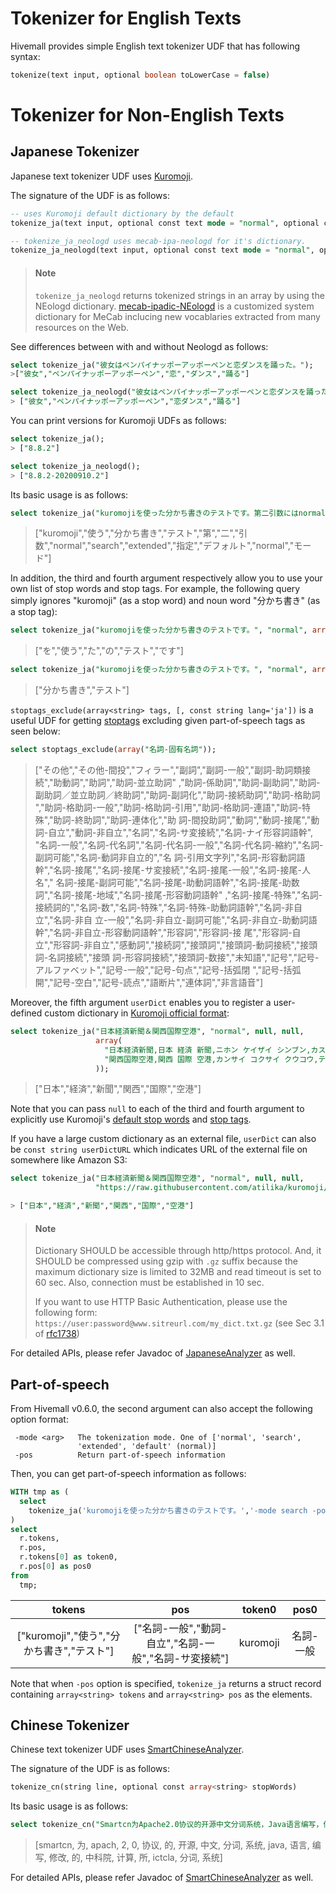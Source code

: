 <!--
  Licensed to the Apache Software Foundation (ASF) under one
  or more contributor license agreements.  See the NOTICE file
  distributed with this work for additional information
  regarding copyright ownership.  The ASF licenses this file
  to you under the Apache License, Version 2.0 (the
  "License"); you may not use this file except in compliance
  with the License.  You may obtain a copy of the License at

    http://www.apache.org/licenses/LICENSE-2.0

  Unless required by applicable law or agreed to in writing,
  software distributed under the License is distributed on an
  "AS IS" BASIS, WITHOUT WARRANTIES OR CONDITIONS OF ANY
  KIND, either express or implied.  See the License for the
  specific language governing permissions and limitations
  under the License.
-->

<!-- toc -->

# Tokenizer for English Texts

Hivemall provides simple English text tokenizer UDF that has following syntax:
```sql
tokenize(text input, optional boolean toLowerCase = false)
```

# Tokenizer for Non-English Texts

## Japanese Tokenizer

Japanese text tokenizer UDF uses [Kuromoji](https://github.com/atilika/kuromoji). 

The signature of the UDF is as follows:

```sql
-- uses Kuromoji default dictionary by the default
tokenize_ja(text input, optional const text mode = "normal", optional const array<string> stopWords, const array<string> stopTags, const array<string> userDict)

-- tokenize_ja_neologd uses mecab-ipa-neologd for it's dictionary.
tokenize_ja_neologd(text input, optional const text mode = "normal", optional const array<string> stopWords, const array<string> stopTags, const array<string> userDict)
```

> #### Note
> `tokenize_ja_neologd` returns tokenized strings in an array by using the NEologd dictionary. [mecab-ipadic-NEologd](https://github.com/neologd/mecab-ipadic-neologd) is a customized system dictionary for MeCab inclucing new vocablaries extracted from many resources on the Web. 

See differences between with and without Neologd as follows:

```sql
select tokenize_ja("彼女はペンパイナッポーアッポーペンと恋ダンスを踊った。");
>["彼女","ペンパイナッポーアッポーペン","恋","ダンス","踊る"]

select tokenize_ja_neologd("彼女はペンパイナッポーアッポーペンと恋ダンスを踊った。");
> ["彼女","ペンパイナッポーアッポーペン","恋ダンス","踊る"]
```

You can print versions for Kuromoji UDFs as follows:

```sql
select tokenize_ja();
> ["8.8.2"]

select tokenize_ja_neologd();
> ["8.8.2-20200910.2"]
```

Its basic usage is as follows:

```sql
select tokenize_ja("kuromojiを使った分かち書きのテストです。第二引数にはnormal/search/extendedを指定できます。デフォルトではnormalモードです。");
```

> ["kuromoji","使う","分かち書き","テスト","第","二","引数","normal","search","extended","指定","デフォルト","normal","モード"]

In addition, the third and fourth argument respectively allow you to use your own list of stop words and stop tags. For example, the following query simply ignores "kuromoji" (as a stop word) and noun word "分かち書き" (as a stop tag):

```sql
select tokenize_ja("kuromojiを使った分かち書きのテストです。", "normal", array("kuromoji"), array("名詞-一般"));
```

> ["を","使う","た","の","テスト","です"]

```sql
select tokenize_ja("kuromojiを使った分かち書きのテストです。", "normal", array("kuromoji"), stoptags_exclude(array("名詞")));
```
> ["分かち書き","テスト"]

`stoptags_exclude(array<string> tags, [, const string lang='ja'])` is a useful UDF for getting [stoptags](https://github.com/apache/lucene-solr/blob/master/lucene/analysis/kuromoji/src/resources/org/apache/lucene/analysis/ja/stoptags.txt) excluding given part-of-speech tags as seen below:

```sql
select stoptags_exclude(array("名詞-固有名詞"));
```

> ["その他","その他-間投","フィラー","副詞","副詞-一般","副詞-助詞類接続","助動詞","助詞","助詞-並立助詞"
,"助詞-係助詞","助詞-副助詞","助詞-副助詞／並立助詞／終助詞","助詞-副詞化","助詞-接続助詞","助詞-格助詞
","助詞-格助詞-一般","助詞-格助詞-引用","助詞-格助詞-連語","助詞-特殊","助詞-終助詞","助詞-連体化","助
詞-間投助詞","動詞","動詞-接尾","動詞-自立","動詞-非自立","名詞","名詞-サ変接続","名詞-ナイ形容詞語幹",
"名詞-一般","名詞-代名詞","名詞-代名詞-一般","名詞-代名詞-縮約","名詞-副詞可能","名詞-動詞非自立的","名
詞-引用文字列","名詞-形容動詞語幹","名詞-接尾","名詞-接尾-サ変接続","名詞-接尾-一般","名詞-接尾-人名","
名詞-接尾-副詞可能","名詞-接尾-助動詞語幹","名詞-接尾-助数詞","名詞-接尾-地域","名詞-接尾-形容動詞語幹"
,"名詞-接尾-特殊","名詞-接続詞的","名詞-数","名詞-特殊","名詞-特殊-助動詞語幹","名詞-非自立","名詞-非自
立-一般","名詞-非自立-副詞可能","名詞-非自立-助動詞語幹","名詞-非自立-形容動詞語幹","形容詞","形容詞-接
尾","形容詞-自立","形容詞-非自立","感動詞","接続詞","接頭詞","接頭詞-動詞接続","接頭詞-名詞接続","接頭
詞-形容詞接続","接頭詞-数接","未知語","記号","記号-アルファベット","記号-一般","記号-句点","記号-括弧閉
","記号-括弧開","記号-空白","記号-読点","語断片","連体詞","非言語音"]

Moreover, the fifth argument `userDict` enables you to register a user-defined custom dictionary in [Kuromoji official format](https://github.com/atilika/kuromoji/blob/909fd6b32bf4e9dc86b7599de5c9b50ca8f004a1/kuromoji-core/src/test/resources/userdict.txt):

```sql
select tokenize_ja("日本経済新聞＆関西国際空港", "normal", null, null, 
                   array(
                     "日本経済新聞,日本 経済 新聞,ニホン ケイザイ シンブン,カスタム名詞", 
                     "関西国際空港,関西 国際 空港,カンサイ コクサイ クウコウ,テスト名詞"
                   ));
```

> ["日本","経済","新聞","関西","国際","空港"]

Note that you can pass `null` to each of the third and fourth argument to explicitly use Kuromoji's [default stop words](https://github.com/apache/lucene-solr/blob/master/lucene/analysis/kuromoji/src/resources/org/apache/lucene/analysis/ja/stopwords.txt) and [stop tags](https://github.com/apache/lucene-solr/blob/master/lucene/analysis/kuromoji/src/resources/org/apache/lucene/analysis/ja/stoptags.txt).

If you have a large custom dictionary as an external file, `userDict` can also be `const string userDictURL` which indicates URL of the external file on somewhere like Amazon S3:

```sql
select tokenize_ja("日本経済新聞＆関西国際空港", "normal", null, null,
                   "https://raw.githubusercontent.com/atilika/kuromoji/909fd6b32bf4e9dc86b7599de5c9b50ca8f004a1/kuromoji-core/src/test/resources/userdict.txt");

> ["日本","経済","新聞","関西","国際","空港"]
```

> #### Note
> Dictionary SHOULD be accessible through http/https protocol. And, it SHOULD be compressed using gzip with `.gz` suffix because the maximum dictionary size is limited to 32MB and read timeout is set to 60 sec. Also, connection must be established in 10 sec.
>
> If you want to use HTTP Basic Authentication, please use the following form: `https://user:password@www.sitreurl.com/my_dict.txt.gz` (see Sec 3.1 of [rfc1738](https://www.ietf.org/rfc/rfc1738.txt))

For detailed APIs, please refer Javadoc of [JapaneseAnalyzer](https://lucene.apache.org/core/5_3_1/analyzers-kuromoji/org/apache/lucene/analysis/ja/JapaneseAnalyzer.html) as well.



## Part-of-speech

From Hivemall v0.6.0, the second argument can also accept the following option format:

```
 -mode <arg>   The tokenization mode. One of ['normal', 'search',
               'extended', 'default' (normal)]
 -pos          Return part-of-speech information
```

Then, you can get part-of-speech information as follows:

```sql
WITH tmp as (
  select
    tokenize_ja('kuromojiを使った分かち書きのテストです。','-mode search -pos') as r
)
select
  r.tokens,
  r.pos,
  r.tokens[0] as token0,
  r.pos[0] as pos0
from
  tmp;
```

| tokens |pos | token0 | pos0 |
|:-:|:-:|:-:|:-:|
| ["kuromoji","使う","分かち書き","テスト"] | ["名詞-一般","動詞-自立","名詞-一般","名詞-サ変接続"] | kuromoji | 名詞-一般 |

Note that when `-pos` option is specified, `tokenize_ja` returns a struct record containing `array<string> tokens` and `array<string> pos` as the elements.

## Chinese Tokenizer

Chinese text tokenizer UDF uses [SmartChineseAnalyzer](https://lucene.apache.org/core/5_3_1/analyzers-smartcn/org/apache/lucene/analysis/cn/smart/SmartChineseAnalyzer.html). 

The signature of the UDF is as follows:
```sql
tokenize_cn(string line, optional const array<string> stopWords)
```

Its basic usage is as follows:
```sql
select tokenize_cn("Smartcn为Apache2.0协议的开源中文分词系统，Java语言编写，修改的中科院计算所ICTCLAS分词系统。");
```
> [smartcn, 为, apach, 2, 0, 协议, 的, 开源, 中文, 分词, 系统, java, 语言, 编写, 修改, 的, 中科院, 计算, 所, ictcla, 分词, 系统]

For detailed APIs, please refer Javadoc of [SmartChineseAnalyzer](https://lucene.apache.org/core/5_3_1/analyzers-smartcn/org/apache/lucene/analysis/cn/smart/SmartChineseAnalyzer.html) as well.
